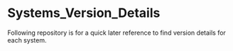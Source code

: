 # Systems_Version_Details
Following repository is for a quick later reference to find version details for each system.
